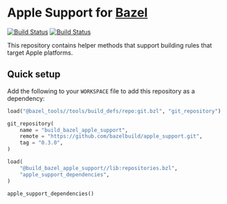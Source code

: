 # Apple Support for [Bazel](https://bazel.build)

[![Build Status](https://travis-ci.org/bazelbuild/apple_support.svg?branch=master)](https://travis-ci.org/bazelbuild/apple_support)
[![Build Status](https://badge.buildkite.com/6739ca70cb485ecec4ec403f4d6775269728aece4bb984127f.svg)](https://buildkite.com/bazel/apple-support-darwin)

This repository contains helper methods that support building rules that target
Apple platforms.

## Quick setup

Add the following to your `WORKSPACE` file to add this repository as a dependency:

```python
load("@bazel_tools//tools/build_defs/repo:git.bzl", "git_repository")

git_repository(
    name = "build_bazel_apple_support",
    remote = "https://github.com/bazelbuild/apple_support.git",
    tag = "0.3.0",
)

load(
    "@build_bazel_apple_support//lib:repositories.bzl",
    "apple_support_dependencies",
)

apple_support_dependencies()
```

